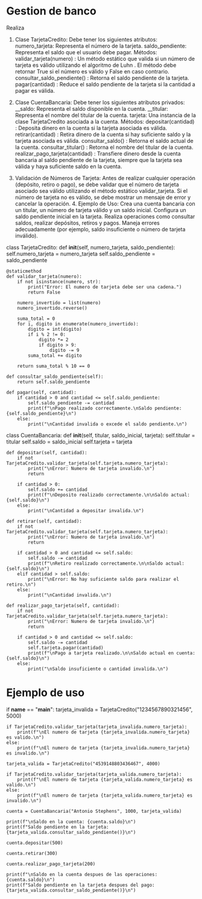 # Gestion de banco
Realiza 
1. Clase TarjetaCredito: Debe tener los siguientes atributos: numero_tarjeta: Representa el número de la tarjeta. saldo_pendiente: Representa el saldo que el usuario debe pagar. Métodos: validar_tarjeta(numero) : Un método estático que valida si un número de tarjeta es válido utilizando el algoritmo de Luhn . El método debe retornar True si el número es válido y False en caso contrario. consultar_saldo_pendiente() : Retorna el saldo pendiente de la tarjeta. pagar(cantidad) : Reduce el saldo pendiente de la tarjeta si la cantidad a pagar es válida. 

2. Clase CuentaBancaria: Debe tener los siguientes atributos privados: __saldo: Representa el saldo disponible en la cuenta. __titular: Representa el nombre del titular de la cuenta. tarjeta: Una instancia de la clase TarjetaCredito asociada a la cuenta. Métodos: depositar(cantidad) : Deposita dinero en la cuenta si la tarjeta asociada es válida. retirar(cantidad) : Retira dinero de la cuenta si hay suficiente saldo y la tarjeta asociada es válida. consultar_saldo() : Retorna el saldo actual de la cuenta. consultar_titular() : Retorna el nombre del titular de la cuenta. realizar_pago_tarjeta(cantidad) : Transfiere dinero desde la cuenta bancaria al saldo pendiente de la tarjeta, siempre que la tarjeta sea válida y haya suficiente saldo en la cuenta. 

3. Validación de Números de Tarjeta: Antes de realizar cualquier operación (depósito, retiro o pago), se debe validar que el número de tarjeta asociado sea válido utilizando el método estático validar_tarjeta. Si el número de tarjeta no es válido, se debe mostrar un mensaje de error y cancelar la operación. 4. Ejemplo de Uso: Crea una cuenta bancaria con un titular, un número de tarjeta válido y un saldo inicial. Configura un saldo pendiente inicial en la tarjeta. Realiza operaciones como consultar saldos, realizar depósitos, retiros y pagos. Maneja errores adecuadamente (por ejemplo, saldo insuficiente o número de tarjeta inválido).


class TarjetaCredito:
    def __init__(self, numero_tarjeta, saldo_pendiente):
        self.numero_tarjeta = numero_tarjeta
        self.saldo_pendiente = saldo_pendiente

    @staticmethod
    def validar_tarjeta(numero):
        if not isinstance(numero, str):
            print("Error: El numero de tarjeta debe ser una cadena.")
            return False

        numero_invertido = list(numero)
        numero_invertido.reverse()

        suma_total = 0
        for i, digito in enumerate(numero_invertido):
            digito = int(digito)
            if i % 2 != 0:  
                digito *= 2
                if digito > 9:
                    digito -= 9
            suma_total += digito

        return suma_total % 10 == 0

    def consultar_saldo_pendiente(self):
        return self.saldo_pendiente

    def pagar(self, cantidad):
        if cantidad > 0 and cantidad <= self.saldo_pendiente:
            self.saldo_pendiente -= cantidad
            print(f"\nPago realizado correctamente.\nSaldo pendiente: {self.saldo_pendiente}\n")
        else:
            print("\nCantidad invalida o excede el saldo pendiente.\n")

class CuentaBancaria:
    def __init__(self, titular, saldo_inicial, tarjeta):
        self.titular = titular
        self.saldo = saldo_inicial
        self.tarjeta = tarjeta

    def depositar(self, cantidad):
        if not TarjetaCredito.validar_tarjeta(self.tarjeta.numero_tarjeta):
            print("\nError: Numero de tarjeta invalido.\n")
            return

        if cantidad > 0:
            self.saldo += cantidad
            print(f"\nDeposito realizado correctamente.\n\nSaldo actual: {self.saldo}\n")
        else:
            print("\nCantidad a depositar invalida.\n")

    def retirar(self, cantidad):
        if not TarjetaCredito.validar_tarjeta(self.tarjeta.numero_tarjeta):
            print("\nError: Numero de tarjeta invalido.\n")
            return

        if cantidad > 0 and cantidad <= self.saldo:
            self.saldo -= cantidad
            print(f"\nRetiro realizado correctamente.\n\nSaldo actual: {self.saldo}\n")
        elif cantidad > self.saldo:
            print("\nError: No hay suficiente saldo para realizar el retiro.\n")
        else:
            print("\nCantidad invalida.\n")

    def realizar_pago_tarjeta(self, cantidad):
        if not TarjetaCredito.validar_tarjeta(self.tarjeta.numero_tarjeta):
            print("\nError: Numero de tarjeta invalido.\n")
            return

        if cantidad > 0 and cantidad <= self.saldo:
            self.saldo -= cantidad
            self.tarjeta.pagar(cantidad)
            print(f"\nPago a tarjeta realizado.\n\nSaldo actual en cuenta: {self.saldo}\n")
        else:
            print("\nSaldo insuficiente o cantidad invalida.\n")

# Ejemplo de uso
if __name__ == "__main__":
    tarjeta_invalida = TarjetaCredito("1234567890321456", 5000)

    if TarjetaCredito.validar_tarjeta(tarjeta_invalida.numero_tarjeta):
        print(f"\nEl numero de tarjeta {tarjeta_invalida.numero_tarjeta} es valido.\n")
    else:
        print(f"\nEl numero de tarjeta {tarjeta_invalida.numero_tarjeta} es invalido.\n")

    tarjeta_valida = TarjetaCredito("4539148803436467", 4000)

    if TarjetaCredito.validar_tarjeta(tarjeta_valida.numero_tarjeta):
        print(f"\nEl numero de tarjeta {tarjeta_valida.numero_tarjeta} es valido.\n")
    else:
        print(f"\nEl numero de tarjeta {tarjeta_valida.numero_tarjeta} es invalido.\n")

    cuenta = CuentaBancaria("Antonio Stephens", 1000, tarjeta_valida)

    print(f"\nSaldo en la cuenta: {cuenta.saldo}\n")
    print(f"Saldo pendiente en la tarjeta: {tarjeta_valida.consultar_saldo_pendiente()}\n")

    cuenta.depositar(500)

    cuenta.retirar(300)

    cuenta.realizar_pago_tarjeta(200)

    print(f"\nSaldo en la cuenta despues de las operaciones: {cuenta.saldo}\n")
    print(f"Saldo pendiente en la tarjeta despues del pago: {tarjeta_valida.consultar_saldo_pendiente()}\n")
